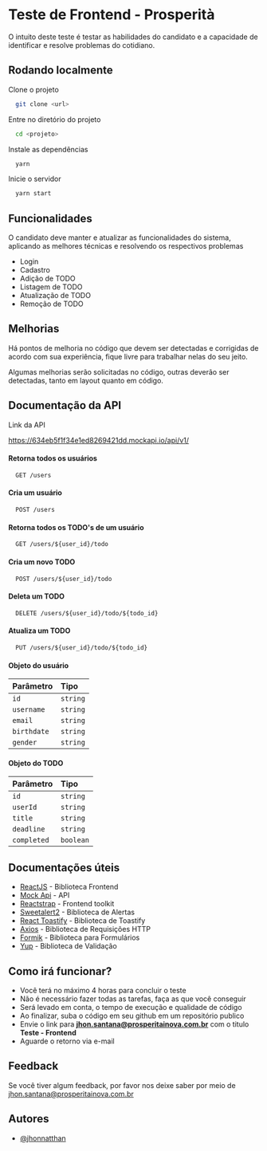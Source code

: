 
# Teste de Frontend - Prosperità

O intuito deste teste é testar as habilidades do candidato e a capacidade de identificar e resolve problemas do cotidiano.


## Rodando localmente

Clone o projeto

```bash
  git clone <url>
```

Entre no diretório do projeto

```bash
  cd <projeto>
```

Instale as dependências

```bash
  yarn
```

Inicie o servidor

```bash
  yarn start
```


## Funcionalidades
O candidato deve manter e atualizar as funcionalidades do sistema, aplicando as melhores técnicas e resolvendo os respectivos problemas


- Login
- Cadastro
- Adição de TODO
- Listagem de TODO
- Atualização de TODO
- Remoção de TODO


## Melhorias

Há pontos de melhoria no código que devem ser detectadas e corrigidas de acordo com sua experiência, fique livre para trabalhar nelas do seu jeito.

Algumas melhorias serão solicitadas no código, outras deverão ser detectadas, tanto em layout quanto em código.


## Documentação da API
Link da API

https://634eb5f1f34e1ed8269421dd.mockapi.io/api/v1/

#### Retorna todos os usuários

```http
  GET /users
```

#### Cria um usuário

```http
  POST /users
```

#### Retorna todos os TODO's de um usuário

```http
  GET /users/${user_id}/todo
```

#### Cria um novo TODO

```http
  POST /users/${user_id}/todo
```

#### Deleta um TODO

```http
  DELETE /users/${user_id}/todo/${todo_id}
```

#### Atualiza um TODO

```http
  PUT /users/${user_id}/todo/${todo_id}
```

#### Objeto do usuário
| Parâmetro   | Tipo       | 
| :---------- | :--------- |
| `id`      | `string` | 
| `username`      | `string` | 
| `email`      | `string` | 
| `birthdate`      | `string` | 
| `gender`      | `string` | 

#### Objeto do TODO
| Parâmetro   | Tipo       | 
| :---------- | :--------- |
| `id`      | `string` | 
| `userId`      | `string` | 
| `title`      | `string` | 
| `deadline`      | `string` | 
| `completed`      | `boolean` | 

## Documentações úteis

- [ReactJS](https://reactjs.org/docs/getting-started.html) - Biblioteca Frontend
- [Mock Api](https://mockapi.io/docs) - API
- [Reactstrap](https://reactstrap.github.io/) - Frontend toolkit
- [Sweetalert2](https://sweetalert2.github.io/) - Biblioteca de Alertas
- [React Toastify](https://fkhadra.github.io/react-toastify/introduction) - Biblioteca de Toastify
- [Axios](https://axios-http.com/docs/intro) - Biblioteca de Requisições HTTP
- [Formik](https://formik.org/) - Biblioteca para Formulários
- [Yup](https://github.com/jquense/yup) - Biblioteca de Validação


## Como irá funcionar?

- Você terá no máximo 4 horas para concluir o teste
- Não é necessário fazer todas as tarefas, faça as que você conseguir
- Será levado em conta, o tempo de execução e qualidade de código
- Ao finalizar, suba o código em seu github em um repositório publico
- Envie o link para **jhon.santana@prosperitainova.com.br** com o titulo **Teste - Frontend**
- Aguarde o retorno via e-mail
  
## Feedback

Se você tiver algum feedback, por favor nos deixe saber por meio de jhon.santana@prosperitainova.com.br

## Autores

- [@jhonnatthan](https://github.com/jhonnatthan)


